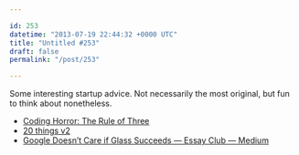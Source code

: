 ```yaml
---

id: 253
datetime: "2013-07-19 22:44:32 +0000 UTC"
title: "Untitled #253"
draft: false
permalink: "/post/253"

---
```


Some interesting startup advice. Not necessarily the most original, but fun to think about nonetheless. 

 
 * [Coding Horror: The Rule of Three](http://www.codinghorror.com/blog/2013/07/rule-of-three.html)
 * [20 things v2](http://www.slideshare.net/benjaminling/20-things-v2)
 * [Google Doesn’t Care if Glass Succeeds — Essay Club — Medium](https://medium.com/essay-club/9b06c6334ac5)


